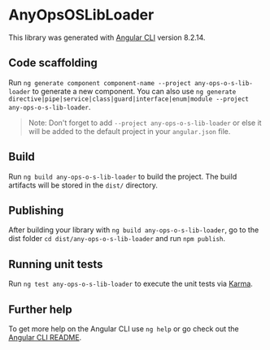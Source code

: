# AnyOpsOSLibLoader

This library was generated with [Angular CLI](https://github.com/angular/angular-cli) version 8.2.14.

## Code scaffolding

Run `ng generate component component-name --project any-ops-o-s-lib-loader` to generate a new component. You can also use `ng generate directive|pipe|service|class|guard|interface|enum|module --project any-ops-o-s-lib-loader`.
> Note: Don't forget to add `--project any-ops-o-s-lib-loader` or else it will be added to the default project in your `angular.json` file. 

## Build

Run `ng build any-ops-o-s-lib-loader` to build the project. The build artifacts will be stored in the `dist/` directory.

## Publishing

After building your library with `ng build any-ops-o-s-lib-loader`, go to the dist folder `cd dist/any-ops-o-s-lib-loader` and run `npm publish`.

## Running unit tests

Run `ng test any-ops-o-s-lib-loader` to execute the unit tests via [Karma](https://karma-runner.github.io).

## Further help

To get more help on the Angular CLI use `ng help` or go check out the [Angular CLI README](https://github.com/angular/angular-cli/blob/master/README.md).
